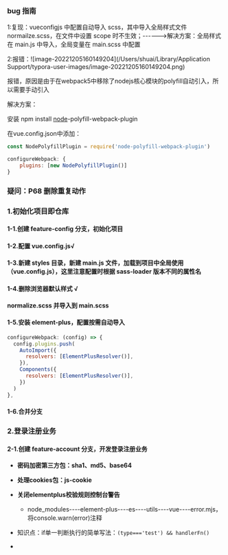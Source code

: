### bug 指南

1:复现：vueconfigjs 中配置自动导入 scss，其中导入全局样式文件 normailze.scss，在文件中设置 scope 时不生效；------>解决方案：全局样式在 main.js 中导入，全局变量在 main.scss 中配置

2:报错：![image-20221205160149204](/Users/shuai/Library/Application Support/typora-user-images/image-20221205160149204.png)

报错，原因是由于在webpack5中移除了nodejs核心模块的polyfill自动引入，所以需要手动引入

解决方案：

安装 npm install [node](https://so.csdn.net/so/search?q=node&spm=1001.2101.3001.7020)-polyfill-webpack-plugin

在vue.config.json中添加：

```js
const NodePolyfillPlugin = require('node-polyfill-webpack-plugin')

configureWebpack: {
	plugins: [new NodePolyfillPlugin()]
}
```

### 疑问：P68 删除重复动作

### 1.初始化项目即仓库

#### 1-1.创建 feature-config 分支，初始化项目

#### 1-2.配置 vue.config.js√

#### 1-3.新建 styles 目录，新建 main.js 文件，加载到项目中全局使用（vue.config.js），这里注意配置时根据 sass-loader 版本不同的属性名

#### 1-4.删除浏览器默认样式 √

 **normalize.scss 并导入到 main.scss**

#### 1-5.安装 element-plus，配置按需自动导入

```js
configureWebpack: (config) => {
  config.plugins.push(
    AutoImport({
      resolvers: [ElementPlusResolver()],
    }),
    Components({
      resolvers: [ElementPlusResolver()],
    })
  )
},
```

#### 1-6.合并分支

### 2.登录注册业务

#### 2-1.创建 feature-account 分支，开发登录注册**业务**

-  **密码加密第三方包：sha1、md5、base64**

- **处理cookies包：js-cookie**
- **关闭elementplus校验规则控制台警告**
  - node_modules----element-plus----es----utils----vue----error.mjs，将console.warn(error)注释





- 知识点：if单一判断执行的简单写法：`(type==='test') && handlerFn()`
- 
